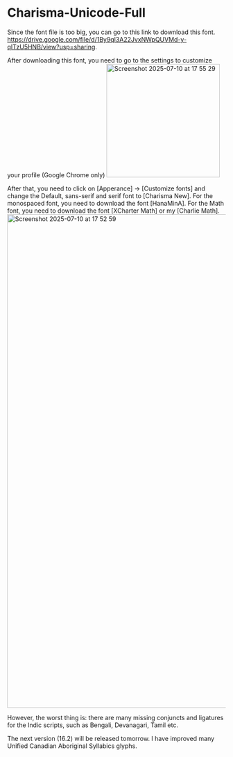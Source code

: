 # Charisma-Unicode-Full
Since the font file is too big, you can go to this link to download this font.
https://drive.google.com/file/d/1By9ql3A22JvxNWpQUVMd-y-qITzU5HNB/view?usp=sharing.

After downloading this font, you need to go to the settings to customize your profile (Google Chrome only) 
<img width="261" alt="Screenshot 2025-07-10 at 17 55 29" src="https://github.com/user-attachments/assets/d9bed93b-fdff-48e8-a0ca-2275906fe5e6" />


After that, you need to click on [Apperance] -> [Customize fonts] and change the Default, sans-serif and serif font to [Charisma New]. For the monospaced font, you need to download the font [HanaMinA]. For the Math font, you need to download the font [XCharter Math] or my [Charlie Math]. <img width="1136" alt="Screenshot 2025-07-10 at 17 52 59" src="https://github.com/user-attachments/assets/bd47718f-74b2-427d-b743-6bb353840f36" />

However, the worst thing is: there are many missing conjuncts and ligatures for the Indic scripts, such as Bengali, Devanagari, Tamil etc.

The next version (16.2) will be released tomorrow. I have improved many Unified Canadian Aboriginal Syllabics glyphs.
